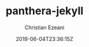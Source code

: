 ---
title: "panthera-jekyll"
github: https://github.com/christianezeani/panthera-jekyll
demo: https://demothemes.github.io/panthera-jekyll/
author: Christian Ezeani
ssg:
  - Jekyll
cms:
  - No Cms
date: 2019-06-04T23:36:15Z
github_branch: master
description: "A quick and simple responsive developer portfolio theme for jekyll sites and GitHub Pages."
---